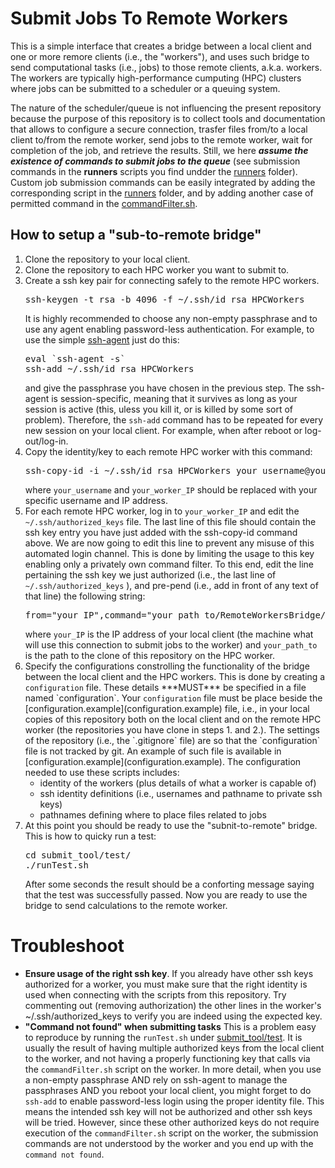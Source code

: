 # Submit Jobs To Remote Workers
This is a simple interface that creates a bridge between a local client and one or more remore clients (i.e., the "workers"), and uses such bridge to send computational tasks (i.e., jobs) to those remote clients, a.k.a. workers. The workers are typically high-performance cumputing (HPC) clusters where jobs can be submitted to a scheduler or a queuing system. 

The nature of the scheduler/queue is not influencing the present repository because the purpose of this repository is to collect tools and documentation that allows to configure a secure connection, trasfer files from/to a local client to/from the remote worker, send jobs to the remote worker, wait for completion of the job, and retrieve the results.
Still, we here ***assume the existence of commands to submit jobs to the queue*** (see submission commands in the **runners** scripts you find undder the [runners](runners) folder). Custom job submission commands can be easily integrated by adding the corresponding script in the [runners](runners) folder, and by adding another case of permitted command in the [commandFilter.sh](commandFilter.sh). 

## How to setup a "sub-to-remote bridge"
<ol>
<li> Clone the repository to your local client.</li>
<li> Clone the repository to each HPC worker you want to submit to.</li>
<li> Create a ssh key pair for connecting safely to the remote HPC workers. 
<pre>
ssh-keygen -t rsa -b 4096 -f ~/.ssh/id_rsa_HPCWorkers
</pre>
It is highly recommended to choose any non-empty passphrase and to use any agent enabling password-less authentication. For example, to use the simple <a href="https://www.ssh.com/academy/ssh/agent">ssh-agent</a> just do this:
<pre>
eval `ssh-agent -s`
ssh-add ~/.ssh/id_rsa_HPCWorkers
</pre>
and give the passphrase you have chosen in the previous step. The ssh-agent is session-specific, meaning that it survives as long as your session is active (this, uless you kill it, or is killed by some sort of problem). Therefore, the <code>ssh-add</code> command has to be repeated for every new session on your local client. For example, when after reboot or log-out/log-in.</li>

<li> Copy the identity/key to each remote HPC worker with this command:
<pre>
ssh-copy-id -i ~/.ssh/id_rsa_HPCWorkers your_username@your_worker_IP
</pre>
where <code>your_username</code> and <code>your_worker_IP</code> should be replaced with your specific username and IP address.</li>

<li> For each remote HPC worker, log in to <code>your_worker_IP</code> and edit the <code>~/.ssh/authorized_keys</code> file. The last line of this file should contain the ssh key entry you have just added with the ssh-copy-id command above. We are now going to edit this line to prevent any misuse of this automated login channel. This is done by limiting the usage to this key enabling only a privately own command filter. To this end, edit the line pertaining the ssh key we just authorized (i.e., the last line of <code>~/.ssh/authorized_keys</code> ), and pre-pend (i.e., add in front of any text of that line) the following string:
<pre>
from="your_IP",command="your_path_to/RemoteWorkersBridge/commandFilter.sh" 
</pre>
where <code>your_IP</code> is the IP address of your local client (the machine what will use this connection to submit jobs to the worker) and <code>your_path_to</code> is the path to the clone of this repository on the HPC worker.</li>

<li>Specify the configurations constrolling the functionality of the bridge between the local client and the HPC workers. This is done by creating a <code>configuration</code> file. These details ***MUST*** be specified in a file named `configuration`. Your <code>configuration</code> file must be place beside the [configuration.example](configuration.example) file, i.e., in your local copies of this repository both on the local client and on the remote HPC worker (the repositories you have clone in steps 1. and 2.). The settings of the repository (i.e., the `.gitignore` file) are so that the `configuration` file is not tracked by git.
An example of such file is available in [configuration.example](configuration.example). The configuration needed to use these scripts includes:
<ul>
<li> identity of the workers (plus details of what a worker is capable of)</li>
<li> ssh identity definitions (i.e., usernames and pathname to private ssh keys)</li>
<li> pathnames defining where to place files related to jobs</li>
</ul></li>

<li>At this point you should be ready to use the "subnit-to-remote" bridge. This is how to quicky run a test:
<pre>
cd submit_tool/test/
./runTest.sh
</pre>
After some seconds the result should be a conforting message saying that the test was successfully passed. Now you are ready to use the bridge to send calculations to the remote worker.</li>
</ol>

# Troubleshoot
* <b>Ensure usage of the right ssh key</b>. If you already have other ssh keys authorized for a worker, you must make sure that the right identity is used when connecting with the scripts from this repository. Try commenting out (removing authorization) the other lines in the worker's ~/.ssh/authorized_keys to verify you are indeed using the expected key. 
* <b>"Command not found" when submitting tasks</b> This is a problem easy to reproduce by running the `runTest.sh` under [submit_tool/test](submit_tool/test). It is usually the result of having multiple authorized keys from the local client to the worker, and not having a properly functioning key that calls via the `commandFilter.sh` script on the worker. In more detail, when you use a non-empty passphrase AND rely on ssh-agent to manage the passphrases AND you reboot your local client, you might forget to do `ssh-add` to enable password-less login using the proper identity file. This means the intended ssh key will not be authorized and other ssh keys will be tried. However, since these other authorized keys do not require execution of the `commandFilter.sh` script on the worker, the submission commands are not understood by the worker and you end up with the `command not found`.
